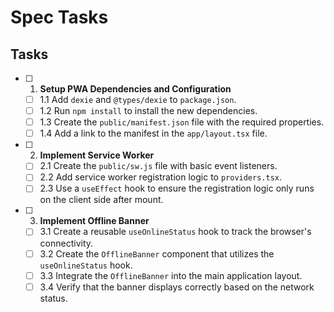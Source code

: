 # Spec Tasks

## Tasks

- [ ] 1. **Setup PWA Dependencies and Configuration**
  - [ ] 1.1 Add `dexie` and `@types/dexie` to `package.json`.
  - [ ] 1.2 Run `npm install` to install the new dependencies.
  - [ ] 1.3 Create the `public/manifest.json` file with the required properties.
  - [ ] 1.4 Add a link to the manifest in the `app/layout.tsx` file.

- [ ] 2. **Implement Service Worker**
  - [ ] 2.1 Create the `public/sw.js` file with basic event listeners.
  - [ ] 2.2 Add service worker registration logic to `providers.tsx`.
  - [ ] 2.3 Use a `useEffect` hook to ensure the registration logic only runs on the client side after mount.

- [ ] 3. **Implement Offline Banner**
  - [ ] 3.1 Create a reusable `useOnlineStatus` hook to track the browser's connectivity.
  - [ ] 3.2 Create the `OfflineBanner` component that utilizes the `useOnlineStatus` hook.
  - [ ] 3.3 Integrate the `OfflineBanner` into the main application layout.
  - [ ] 3.4 Verify that the banner displays correctly based on the network status.
